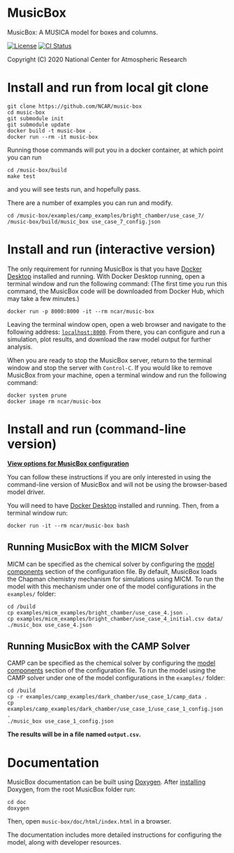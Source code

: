 
MusicBox
========

MusicBox: A MUSICA model for boxes and columns.

[![License](https://img.shields.io/github/license/NCAR/music-box.svg)](https://github.com/NCAR/music-box/blob/main/LICENSE)
[![CI Status](https://github.com/NCAR/music-box/actions/workflows/test.yml/badge.svg)](https://github.com/NCAR/music-box/actions/workflows/test.yml)

Copyright (C) 2020 National Center for Atmospheric Research

# Install and run from local git clone

```
git clone https://github.com/NCAR/music-box
cd music-box
git submodule init
git submodule update
docker build -t music-box .
docker run --rm -it music-box
```

Running those commands will put you in a docker container, at which point you can run

```
cd /music-box/build
make test
```

and you will see tests run, and hopefully pass.

There are a number of examples you can run and modify.

```
cd /music-box/examples/camp_examples/bright_chamber/use_case_7/
/music-box/build/music_box use_case_7_config.json 
```

# Install and run (interactive version)

The only requirement for running MusicBox is that you have [Docker Desktop](https://www.docker.com/get-started) installed and running. With Docker Desktop running, open a terminal window and run the following command: (The first time you run this command, the MusicBox code will be downloaded from Docker Hub, which may take a few minutes.)

```
docker run -p 8000:8000 -it --rm ncar/music-box
```

Leaving the terminal window open, open a web browser and navigate to the following address: [`localhost:8000`](http://localhost:8000). From there, you can configure and run a simulation, plot results, and download the raw model output for further analysis.

When you are ready to stop the MusicBox server, return to the terminal window and stop the server with `Control-C`. If you would like to remove MusicBox from your machine, open a terminal window and run the following command:

```
docker system prune
docker image rm ncar/music-box
```

# Install and run (command-line version)
**[View options for MusicBox configuration](config_options.md)**

You can follow these instructions if you are only interested in using the command-line version of MusicBox and will not be using the browser-based model driver.

You will need to have [Docker Desktop](https://www.docker.com/get-started) installed and running. Then, from a terminal window run:

```
docker run -it --rm ncar/music-box bash
```

## Running MusicBox with the MICM Solver
MICM can be specified as the chemical solver by configuring the [model components](config_options.md#model-components) section of the configuration file. By default, MusicBox loads the Chapman chemistry mechanism for simulations using MICM. To run the model with this mechanism under one of the model configurations in the `examples/` folder:

```
cd /build
cp examples/micm_examples/bright_chamber/use_case_4.json .
cp examples/micm_examples/bright_chamber/use_case_4_initial.csv data/
./music_box use_case_4.json
```

## Running MusicBox with the CAMP Solver

CAMP can be specified as the chemical solver by configuring the [model components](config_options.md#model-components) section of the configuration file. To run the model using the CAMP solver under one of the model configurations in the `examples/` folder:
```
cd /build
cp -r examples/camp_examples/dark_chamber/use_case_1/camp_data .
cp examples/camp_examples/dark_chamber/use_case_1/use_case_1_config.json .
./music_box use_case_1_config.json
```



**The results will be in a file named `output.csv`.**



# Documentation

MusicBox documentation can be built using [Doxygen](https://www.doxygen.nl). After [installing](https://www.doxygen.nl/download.html) Doxygen, from the root MusicBox folder run:

```
cd doc
doxygen
```
Then, open `music-box/doc/html/index.html` in a browser.

The documentation includes more detailed instructions for configuring the model, along with developer resources.

